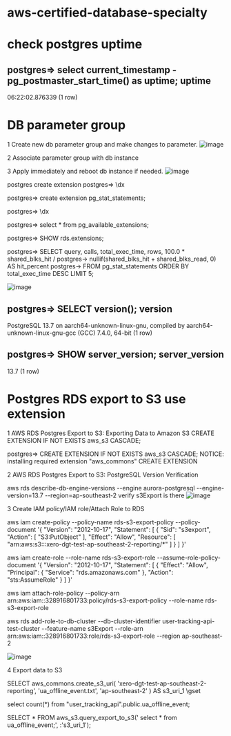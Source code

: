 # aws-certified-database-specialty


# check postgres uptime 

postgres=> select current_timestamp - pg_postmaster_start_time() as uptime;
     uptime
-----------------
 06:22:02.876339
(1 row)



# DB parameter group 
1 Create new db parameter group and make changes to parameter.
![image](https://user-images.githubusercontent.com/36766101/190900783-4339eb3c-47eb-46f6-8c43-c5bcfc693abf.png)

2 Associate parameter group with db instance

3 Apply immediately and reboot db instance if needed. 
![image](https://user-images.githubusercontent.com/36766101/190900862-c313d9d3-ceec-4d35-97a3-42be9ab38d42.png)





postgres create extension
postgres=> \dx



postgres=> create extension pg_stat_statements;


postgres=> \dx


postgres=> select * from pg_available_extensions;

postgres=> SHOW rds.extensions;


postgres=> SELECT query, calls, total_exec_time, rows, 100.0 * shared_blks_hit /
postgres->                nullif(shared_blks_hit + shared_blks_read, 0) AS hit_percent
postgres->           FROM pg_stat_statements ORDER BY total_exec_time DESC LIMIT 5;

![image](https://user-images.githubusercontent.com/36766101/190889287-2328df0a-6f33-406a-85c7-e73e61d5aa19.png)



postgres=> SELECT version();
                                                   version
-------------------------------------------------------------------------------------------------------------
 PostgreSQL 13.7 on aarch64-unknown-linux-gnu, compiled by aarch64-unknown-linux-gnu-gcc (GCC) 7.4.0, 64-bit
(1 row)


postgres=> SHOW server_version;
 server_version
----------------
 13.7
(1 row)


# Postgres RDS export to S3 use extension

1 AWS RDS Postgres Export to S3: Exporting Data to Amazon S3
CREATE EXTENSION IF NOT EXISTS aws_s3 CASCADE;

postgres=> CREATE EXTENSION IF NOT EXISTS aws_s3 CASCADE;
NOTICE:  installing required extension "aws_commons"
CREATE EXTENSION

2 AWS RDS Postgres Export to S3: PostgreSQL Version Verification

aws rds describe-db-engine-versions   --engine aurora-postgresql --engine-version=13.7  --region=ap-southeast-2
verify s3Export is there 
![image](https://user-images.githubusercontent.com/36766101/190889649-3c6d7db2-a8e1-43c4-ae76-8d813c8dd1ac.png)




3 Create IAM policy/IAM role/Attach Role to RDS

aws iam create-policy  --policy-name rds-s3-export-policy  --policy-document '{
     "Version": "2012-10-17",
     "Statement": [
       {
         "Sid": "s3export",
         "Action": [
           "S3:PutObject"
         ],
         "Effect": "Allow",
         "Resource": [
           "arn:aws:s3:::xero-dgt-test-ap-southeast-2-reporting/*"
         ] 
       }
     ] 
   }'
   

aws iam create-role  --role-name rds-s3-export-role  --assume-role-policy-document '{
     "Version": "2012-10-17",
     "Statement": [
       {
         "Effect": "Allow",
         "Principal": {
            "Service": "rds.amazonaws.com"
          },
         "Action": "sts:AssumeRole"
       }
     ] 
   }'
   
aws iam attach-role-policy  --policy-arn arn:aws:iam::328916801733:policy/rds-s3-export-policy  --role-name rds-s3-export-role

aws rds add-role-to-db-cluster    --db-cluster-identifier user-tracking-api-test-cluster   --feature-name s3Export    --role-arn arn:aws:iam::328916801733:role/rds-s3-export-role      --region ap-southeast-2
 
   
![image](https://user-images.githubusercontent.com/36766101/190891695-c50ae14e-134d-4557-9b8d-01a63c4ff1c0.png)

4 Export data to S3 

SELECT aws_commons.create_s3_uri(
   'xero-dgt-test-ap-southeast-2-reporting',
   'ua_offline_event.txt',
   'ap-southeast-2'
) AS s3_uri_1 \gset



select count(*) from "user_tracking_api".public.ua_offline_event;

SELECT * FROM aws_s3.query_export_to_s3(' select * from ua_offline_event;', :'s3_uri_1');


